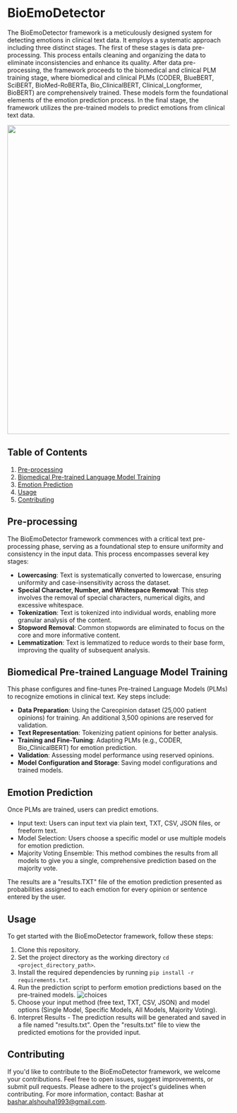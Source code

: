 # BioEmoDetector
The BioEmoDetector framework is a meticulously designed system for detecting emotions in clinical text data. It employs a systematic approach including three distinct stages. The first of these stages is data pre-processing. This process entails cleaning and organizing the data to eliminate inconsistencies and enhance its quality. After data pre-processing, the framework proceeds to the biomedical and clinical PLM training stage, where biomedical and clinical PLMs (CODER, BlueBERT, SciBERT, BioMed-RoBERTa, Bio_ClinicalBERT, Clinical_Longformer, BioBERT) are comprehensively trained. These models form the foundational elements of the emotion prediction process. In the final stage, the framework utilizes the pre-trained models to predict emotions from clinical text data.

<p align="center">
<img src="https://github.com/201190024/BioEmoDetector/assets/54450055/7ae9b076-3e25-4ae9-8736-e85b09bb395c" width="700">
</p>

## Table of Contents
1. [Pre-processing](#Pre-processing)
2. [Biomedical Pre-trained Language Model Training](#biomedical-pre-trained-language-model-training)
3. [Emotion Prediction](#emotion-prediction)
4. [Usage](#usage)
5. [Contributing](#contributing)
   
## Pre-processing
The BioEmoDetector framework commences with a critical text pre-processing phase, serving as a foundational step to ensure uniformity and consistency in the input data. This process encompasses several key stages:
- **Lowercasing**: Text is systematically converted to lowercase, ensuring uniformity and case-insensitivity across the dataset.
- **Special Character, Number, and Whitespace Removal**: This step involves the removal of special characters, numerical digits, and excessive whitespace. 
- **Tokenization**: Text is tokenized into individual words, enabling more granular analysis of the content.
- **Stopword Removal**: Common stopwords are eliminated to focus on the core and more informative content.
- **Lemmatization**: Text is lemmatized to reduce words to their base form, improving the quality of subsequent analysis.

## Biomedical Pre-trained Language Model Training
This phase configures and fine-tunes Pre-trained Language Models (PLMs) to recognize emotions in clinical text. Key steps include:
- **Data Preparation**: Using the Careopinion dataset (25,000 patient opinions) for training. An additional 3,500 opinions are reserved for validation.
- **Text Representation**: Tokenizing patient opinions for better analysis.
- **Training and Fine-Tuning**: Adapting PLMs (e.g., CODER, Bio_ClinicalBERT) for emotion prediction.
- **Validation**: Assessing model performance using reserved opinions.
- **Model Configuration and Storage**: Saving model configurations and trained models.

## Emotion Prediction
Once PLMs are trained, users can predict emotions. 
- Input text: Users can input text via plain text, TXT, CSV, JSON files, or freeform text.
- Model Selection: Users choose a specific model or use multiple models for emotion prediction.
- Majority Voting Ensemble: This method combines the results from all models to give you a single, comprehensive prediction based on the majority vote.
  
The results are a "results.TXT" file of the emotion prediction presented as probabilities assigned to each emotion for every opinion or sentence entered by the user.
## Usage
To get started with the BioEmoDetector framework, follow these steps:
1. Clone this repository.
2. Set the project directory as the working directory `cd <project_directory_path>`.
3. Install the required dependencies by running `pip install -r requirements.txt`.
4. Run the prediction script to perform emotion predictions based on the pre-trained models.
   ![choices](https://github.com/201190024/BioEmoDetector/assets/54450055/521dee61-0999-4b74-84b4-201045d41307)
6. Choose your input method (free text, TXT, CSV, JSON) and model options (Single Model, Specific Models, All Models, Majority Voting).
7. Interpret Results - The prediction results will be generated and saved in a file named "results.txt".
Open the "results.txt" file to view the predicted emotions for the provided input.

## Contributing
If you'd like to contribute to the BioEmoDetector framework, we welcome your contributions. Feel free to open issues, suggest improvements, or submit pull requests. Please adhere to the project's guidelines when contributing.
For more information, contact:
Bashar at bashar.alshouha1993@gmail.com.

